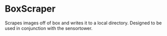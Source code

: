 # BoxScraper
Scrapes images off of box and writes it to a local directory. Designed to be used in conjunction with the sensortower.
